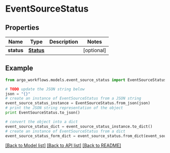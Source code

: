 # EventSourceStatus


## Properties

Name | Type | Description | Notes
------------ | ------------- | ------------- | -------------
**status** | [**Status**](Status.md) |  | [optional] 

## Example

```python
from argo_workflows.models.event_source_status import EventSourceStatus

# TODO update the JSON string below
json = "{}"
# create an instance of EventSourceStatus from a JSON string
event_source_status_instance = EventSourceStatus.from_json(json)
# print the JSON string representation of the object
print EventSourceStatus.to_json()

# convert the object into a dict
event_source_status_dict = event_source_status_instance.to_dict()
# create an instance of EventSourceStatus from a dict
event_source_status_form_dict = event_source_status.from_dict(event_source_status_dict)
```
[[Back to Model list]](../README.md#documentation-for-models) [[Back to API list]](../README.md#documentation-for-api-endpoints) [[Back to README]](../README.md)


